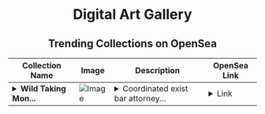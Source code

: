 <div align="center">

# Digital Art Gallery

## Trending Collections on OpenSea

| Collection Name                       | Image                                                                                     | Description                       | OpenSea Link                                                                                          |
|---------------------------------------|-------------------------------------------------------------------------------------------|-----------------------------------|--------------------------------------------------------------------------------------------------------|
| **<details><summary>Wild Taking Mon...</summary>Wild Taking Montreal</details>** | ![Image](https://i.seadn.io/s/raw/files/25230d026dcbb81c507939312822ac6f.jpg?w=500&auto=format?w=200&auto=format) | <details><summary>Coordinated exist bar attorney...</summary>Coordinated exist bar attorneys approx node convenience</details> | <details><summary>Link</summary>[Wild Taking Montreal](https://opensea.io/collection/wild-taking-montreal)</details> |

</div>